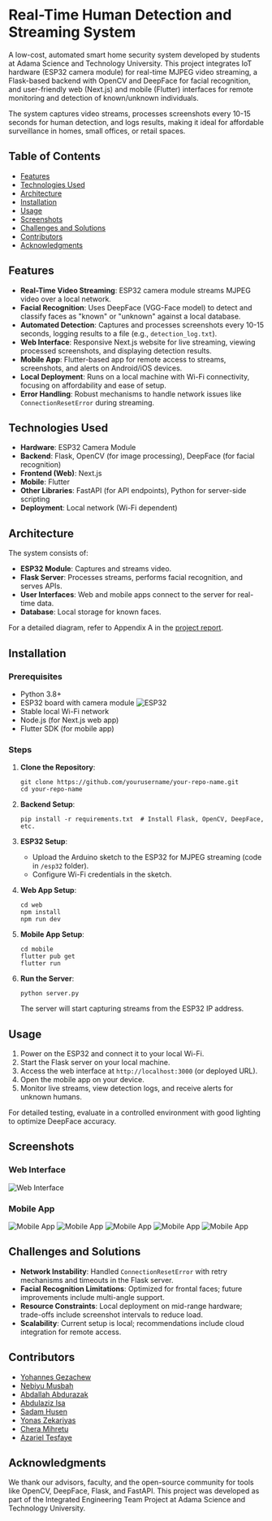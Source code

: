 # Real-Time Human Detection and Streaming System

A low-cost, automated smart home security system developed by students at Adama Science and Technology University. This project integrates IoT hardware (ESP32 camera module) for real-time MJPEG video streaming, a Flask-based backend with OpenCV and DeepFace for facial recognition, and user-friendly web (Next.js) and mobile (Flutter) interfaces for remote monitoring and detection of known/unknown individuals.

The system captures video streams, processes screenshots every 10-15 seconds for human detection, and logs results, making it ideal for affordable surveillance in homes, small offices, or retail spaces.

## Table of Contents

- [Features](#features)
- [Technologies Used](#technologies-used)
- [Architecture](#architecture)
- [Installation](#installation)
- [Usage](#usage)
- [Screenshots](#screenshots)
- [Challenges and Solutions](#challenges-and-solutions)
- [Contributors](#contributors)
- [Acknowledgments](#acknowledgments)

## Features

- **Real-Time Video Streaming**: ESP32 camera module streams MJPEG video over a local network.
- **Facial Recognition**: Uses DeepFace (VGG-Face model) to detect and classify faces as "known" or "unknown" against a local database.
- **Automated Detection**: Captures and processes screenshots every 10-15 seconds, logging results to a file (e.g., `detection_log.txt`).
- **Web Interface**: Responsive Next.js website for live streaming, viewing processed screenshots, and displaying detection results.
- **Mobile App**: Flutter-based app for remote access to streams, screenshots, and alerts on Android/iOS devices.
- **Local Deployment**: Runs on a local machine with Wi-Fi connectivity, focusing on affordability and ease of setup.
- **Error Handling**: Robust mechanisms to handle network issues like `ConnectionResetError` during streaming.

## Technologies Used

- **Hardware**: ESP32 Camera Module
- **Backend**: Flask, OpenCV (for image processing), DeepFace (for facial recognition)
- **Frontend (Web)**: Next.js
- **Mobile**: Flutter
- **Other Libraries**: FastAPI (for API endpoints), Python for server-side scripting
- **Deployment**: Local network (Wi-Fi dependent)

## Architecture

The system consists of:
- **ESP32 Module**: Captures and streams video.
- **Flask Server**: Processes streams, performs facial recognition, and serves APIs.
- **User Interfaces**: Web and mobile apps connect to the server for real-time data.
- **Database**: Local storage for known faces.

For a detailed diagram, refer to Appendix A in the [project report](link-to-report.pdf).

## Installation

### Prerequisites
- Python 3.8+
- ESP32 board with camera module
    ![ESP32](images/esp32.jpg)
- Stable local Wi-Fi network
- Node.js (for Next.js web app)
- Flutter SDK (for mobile app)

### Steps
1. **Clone the Repository**:
   ```
   git clone https://github.com/yourusername/your-repo-name.git
   cd your-repo-name
   ```

2. **Backend Setup**:
   ```
   pip install -r requirements.txt  # Install Flask, OpenCV, DeepFace, etc.
   ```

3. **ESP32 Setup**:
   - Upload the Arduino sketch to the ESP32 for MJPEG streaming (code in `/esp32` folder).
   - Configure Wi-Fi credentials in the sketch.

4. **Web App Setup**:
   ```
   cd web
   npm install
   npm run dev
   ```

5. **Mobile App Setup**:
   ```
   cd mobile
   flutter pub get
   flutter run
   ```

6. **Run the Server**:
   ```
   python server.py
   ```
   The server will start capturing streams from the ESP32 IP address.

## Usage

1. Power on the ESP32 and connect it to your local Wi-Fi.
2. Start the Flask server on your local machine.
3. Access the web interface at `http://localhost:3000` (or deployed URL).
4. Open the mobile app on your device.
5. Monitor live streams, view detection logs, and receive alerts for unknown humans.

For detailed testing, evaluate in a controlled environment with good lighting to optimize DeepFace accuracy.

## Screenshots

### Web Interface
![Web Interface](path/to/web-image.png) <!-- Placeholder for web image -->

### Mobile App
![Mobile App](mobile/demo/1.jpg)
![Mobile App](mobile/demo/2.jpg) 
![Mobile App](mobile/demo/3.jpg)
![Mobile App](mobile/demo/4.jpg)
![Mobile App](mobile/demo/5.jpg)

## Challenges and Solutions

- **Network Instability**: Handled `ConnectionResetError` with retry mechanisms and timeouts in the Flask server.
- **Facial Recognition Limitations**: Optimized for frontal faces; future improvements include multi-angle support.
- **Resource Constraints**: Local deployment on mid-range hardware; trade-offs include screenshot intervals to reduce load.
- **Scalability**: Current setup is local; recommendations include cloud integration for remote access.

## Contributors

- [Yohannes Gezachew](mailto:yohannes.gezachew@a2sv.org)
- [Nebiyu Musbah](mailto:nebiyu.musbah@a2sv.org)
- [Abdallah Abdurazak](mailto:abdallahab4595@gmail.com)
- [Abdulaziz Isa](mailto:abdulaziz.isa@a2sv.org)
- [Sadam Husen](mailto:sadam.husen@a2sv.org)
- [Yonas Zekariyas](mailto:yohanzack9@gmail.com)
- [Chera Mihretu](mailto:Chera.Mihretu@a2sv.org)
- [Azariel Tesfaye](mailto:azarieltesfaye2021@gmail.com)


## Acknowledgments

We thank our advisors, faculty, and the open-source community for tools like OpenCV, DeepFace, Flask, and FastAPI. This project was developed as part of the Integrated Engineering Team Project at Adama Science and Technology University.

